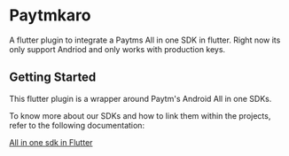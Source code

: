 # Paytmkaro
A flutter plugin to integrate a Paytms All in one SDK in flutter.
Right now its only support Andriod and only works with production keys.

## Getting Started

This flutter plugin is a wrapper around Paytm's Android All in one SDKs.

To know more about our SDKs and how to link them within the projects, refer to the following documentation:

[All in one sdk in Flutter](https://developer.paytm.com/docs/all-in-one-sdk/hybrid-apps/flutter/)
